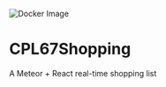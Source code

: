 ![Docker Image](https://github.com/JonaMata/CPL67Shopping/workflows/Docker%20Image/badge.svg)
# CPL67Shopping
A Meteor + React real-time shopping list
